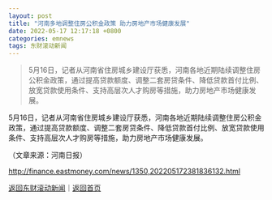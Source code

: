 ```yaml
---
layout: post
title: "河南多地调整住房公积金政策 助力房地产市场健康发展"
date: 2022-05-17 12:17:18 +0800
categories: emnews
tags: 东财滚动新闻
---
```

> 5月16日，记者从河南省住房城乡建设厅获悉，河南各地近期陆续调整住房公积金政策，通过提高贷款额度、调整二套房贷条件、降低贷款首付比例、放宽贷款使用条件、支持高层次人才购房等措施，助力房地产市场健康发展。

<p>5月16日，记者从河南省住房城乡建设厅获悉，河南各地近期陆续调整住房公积金政策，通过提高贷款额度、调整二套房贷条件、降低贷款首付比例、放宽贷款使用条件、支持高层次人才购房等措施，助力房地产市场健康发展。</p><p class="em_media">（文章来源：河南日报）</p>

<http://finance.eastmoney.com/news/1350,202205172381836132.html>

[返回东财滚动新闻](//finews.withounder.com/emnews/)｜[返回首页](//finews.withounder.com/)